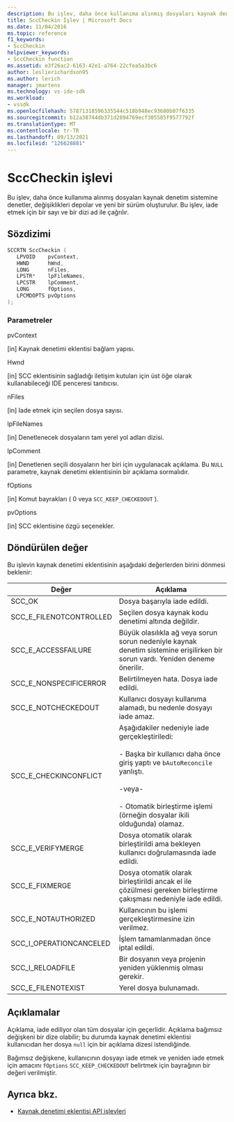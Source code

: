 ```yaml
---
description: Bu işlev, daha önce kullanıma alınmış dosyaları kaynak denetim sistemine denetler, değişiklikleri depolar ve yeni bir sürüm oluşturulur.
title: SccCheckin İşlev | Microsoft Docs
ms.date: 11/04/2016
ms.topic: reference
f1_keywords:
- SccCheckin
helpviewer_keywords:
- SccCheckin function
ms.assetid: e3f26ac2-6163-42e1-a764-22cfea5a3bc6
author: leslierichardson95
ms.author: lerich
manager: jmartens
ms.technology: vs-ide-sdk
ms.workload:
- vssdk
ms.openlocfilehash: 57871318596335544c518b948ec93680b07f6335
ms.sourcegitcommit: b12a38744db371d2894769ecf305585f9577792f
ms.translationtype: MT
ms.contentlocale: tr-TR
ms.lasthandoff: 09/13/2021
ms.locfileid: "126628881"
---
```

# <a name="scccheckin-function"></a>SccCheckin işlevi
Bu işlev, daha önce kullanıma alınmış dosyaları kaynak denetim sistemine denetler, değişiklikleri depolar ve yeni bir sürüm oluşturulur. Bu işlev, iade etmek için bir sayı ve bir dizi ad ile çağrılır.

## <a name="syntax"></a>Sözdizimi

```cpp
SCCRTN SccCheckin (
   LPVOID    pvContext,
   HWND      hWnd,
   LONG      nFiles,
   LPSTR*    lpFileNames,
   LPCSTR    lpComment,
   LONG      fOptions,
   LPCMDOPTS pvOptions
);
```

### <a name="parameters"></a>Parametreler
 pvContext

[in] Kaynak denetimi eklentisi bağlam yapısı.

 Hwnd

[in] SCC eklentisinin sağladığı iletişim kutuları için üst öğe olarak kullanabileceği IDE penceresi tanıtıcısı.

 nFiles

[in] Iade etmek için seçilen dosya sayısı.

 lpFileNames

[in] Denetlenecek dosyaların tam yerel yol adları dizisi.

 lpComment

[in] Denetlenen seçili dosyaların her biri için uygulanacak açıklama. Bu `NULL` parametre, kaynak denetimi eklentisinin bir açıklama sormalıdır.

 fOptions

[in] Komut bayrakları ( 0 veya `SCC_KEEP_CHECKEDOUT` ).

 pvOptions

[in] SCC eklentisine özgü seçenekler.

## <a name="return-value"></a>Döndürülen değer
 Bu işlevin kaynak denetimi eklentisinin aşağıdaki değerlerden birini dönmesi beklenir:

|Değer|Açıklama|
|-----------|-----------------|
|SCC_OK|Dosya başarıyla iade edildi.|
|SCC_E_FILENOTCONTROLLED|Seçilen dosya kaynak kodu denetimi altında değildir.|
|SCC_E_ACCESSFAILURE|Büyük olasılıkla ağ veya sorun sorun nedeniyle kaynak denetim sistemine erişilirken bir sorun vardı. Yeniden deneme önerilir.|
|SCC_E_NONSPECIFICERROR|Belirtilmeyen hata. Dosya iade edildi.|
|SCC_E_NOTCHECKEDOUT|Kullanıcı dosyayı kullanıma alamadı, bu nedenle dosyayı iade amaz.|
|SCC_E_CHECKINCONFLICT|Aşağıdakiler nedeniyle iade gerçekleştiriledi:<br /><br /> - Başka bir kullanıcı daha önce giriş yaptı ve `bAutoReconcile` yanlıştı.<br /><br /> -veya-<br /><br /> - Otomatik birleştirme işlemi (örneğin dosyalar ikili olduğunda) olamaz.|
|SCC_E_VERIFYMERGE|Dosya otomatik olarak birleştirildi ama bekleyen kullanıcı doğrulamasında iade edildi.|
|SCC_E_FIXMERGE|Dosya otomatik olarak birleştirildi ancak el ile çözülmesi gereken birleştirme çakışması nedeniyle iade edildi.|
|SCC_E_NOTAUTHORIZED|Kullanıcının bu işlemi gerçekleştirmesine izin verilmez.|
|SCC_I_OPERATIONCANCELED|İşlem tamamlanmadan önce iptal edildi.|
|SCC_I_RELOADFILE|Bir dosyanın veya projenin yeniden yüklenmiş olması gerekir.|
|SCC_E_FILENOTEXIST|Yerel dosya bulunamadı.|

## <a name="remarks"></a>Açıklamalar
 Açıklama, iade ediliyor olan tüm dosyalar için geçerlidir. Açıklama bağımsız değişkeni bir dize olabilir; bu durumda kaynak denetimi eklentisi kullanıcıdan her dosya `null` için bir açıklama dizesi istendiğinde.

 Bağımsız değişkene, kullanıcının dosyayı iade etmek ve yeniden iade etmek için amacını `fOptions` `SCC_KEEP_CHECKEDOUT` belirtmek için bayrağının bir değeri verilmiştir.

## <a name="see-also"></a>Ayrıca bkz.
- [Kaynak denetimi eklentisi API işlevleri](../extensibility/source-control-plug-in-api-functions.md)
